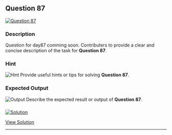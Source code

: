 


## Question 87
<a href="https://github.com/alishgosai/Javascript-Exercise-and-Solutions/blob/master/questions/Question87.md" target="_blank">
  <img src="https://img.shields.io/badge/Question-87-purple?style=for-the-badge&logoSize=60" alt="Question 87">
</a>

### **Description**
Question for day87 comming soon.
Contributers to provide a clear and concise description of the task for **Question 87**.

### **Hint**
![Hint](https://img.shields.io/badge/Hint:-blue)
Provide useful hints or tips for solving **Question 87**.

### **Expected Output**
![Output](https://img.shields.io/badge/Output:-blue)
Describe the expected result or output of **Question 87**.

### <a href="https://github.com/alishgosai/Javascript-Exercise-and-Solutions/blob/master/solutions/Solution87.js" target="_blank">
  <img src="https://img.shields.io/badge/Solution-1f8e00?style=for-the-badge&logo=solution&logoColor=white" alt="Solution">
</a>

<a href="https://github.com/alishgosai/Javascript-Exercise-and-Solutions/blob/master/solutions/Solution87.js" target="_blank">View Solution</a>

---

